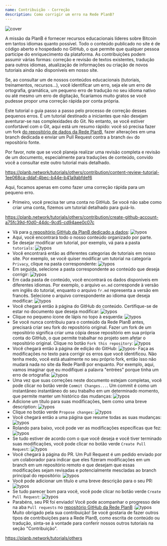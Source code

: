 ```yaml
---
name: Contribuição - Correção
description: Como corrigir um erro na Rede PlanB?
---
```

![cover](assets/cover.webp)

A missão da PlanB é fornecer recursos educacionais líderes sobre Bitcoin em tantos idiomas quanto possível. Todo o conteúdo publicado no site é de código aberto e hospedado no GitHub, o que permite que qualquer pessoa participe do enriquecimento da plataforma. As contribuições podem assumir várias formas: correção e revisão de textos existentes, tradução para outros idiomas, atualização de informações ou criação de novos tutoriais ainda não disponíveis em nosso site.

Se, ao consultar um de nossos conteúdos educacionais (tutoriais, treinamentos, recursos...), você identificar um erro, seja ele um erro de ortografia, gramática, um pequeno erro de tradução no seu idioma nativo ou até mesmo um erro de digitação, ficaríamos muito gratos se você pudesse propor uma correção rápida por conta própria.

Este tutorial o guia passo a passo pelo processo de correção desses pequenos erros. É um tutorial destinado a iniciantes que não desejam aventurar-se nas complexidades do Git. No entanto, se você estiver confortável com o Git, aqui está um resumo rápido: você só precisa fazer um fork [do repositório de dados da Rede PlanB](https://github.com/PlanB-Network/bitcoin-educational-content), fazer alterações em uma branch dedicada e enviar um Pull Request contra a branch `dev` do repositório fonte.

Por favor, note que se você planeja realizar uma revisão completa e revisão de um documento, especialmente para traduções de conteúdo, convido você a consultar este outro tutorial mais detalhado.

https://planb.network/tutorials/others/contribution/content-review-tutorial-1ee068ca-ddaf-4bec-b44e-b41a9abfdef6

 Aqui, focamos apenas em como fazer uma correção rápida para um pequeno erro.

- Primeiro, você precisa ter uma conta no GitHub. Se você não sabe como criar uma conta, fizemos um tutorial detalhado para guiá-lo.

https://planb.network/tutorials/others/contribution/create-github-account-a75fc39d-f0d0-44dc-9cd5-cd94aee0c07c


- Vá para [o repositório GitHub da PlanB dedicado a dados](https://github.com/PlanB-Network/bitcoin-educational-content):
![typos](assets/01.webp)
- Aqui, você encontrará todo o nosso conteúdo organizado por parte.
- Se desejar modificar um tutorial, por exemplo, vá para a pasta `tutorials`:
![typos](assets/02.webp)
- Você encontrará então as diferentes categorias de tutoriais em nosso site. Por exemplo, se você quiser modificar um tutorial na categoria `Privacy`, clique na pasta correspondente:
![typos](assets/03.webp)
- Em seguida, selecione a pasta correspondente ao conteúdo que deseja corrigir:
![typos](assets/04.webp)
- Em cada pasta de conteúdo, você encontrará os dados disponíveis em diferentes idiomas. Por exemplo, o arquivo `en.md` corresponde à versão em inglês do tutorial, enquanto o arquivo `fr.md` representa a versão em francês. Selecione o arquivo correspondente ao idioma que deseja modificar: ![typos](assets/05.webp)
- Você chegará então à página do GitHub do conteúdo. Certifique-se de estar no documento que deseja modificar: ![typos](assets/06.webp)
- Clique no pequeno ícone de lápis no topo à esquerda: ![typos](assets/07.webp)
- Se você nunca contribuiu para o conteúdo da Rede PlanB antes, precisará criar seu fork do repositório original. Fazer um fork de um repositório significa criar uma cópia desse repositório em sua própria conta do GitHub, o que permite trabalhar no projeto sem afetar o repositório original. Clique no botão `Fork this repository`: ![typos](assets/08.webp)
- Você chegará então à página de edição do GitHub: ![typos](assets/09.webp)- Faça as modificações no texto para corrigir os erros que você identificou. Não tenha medo, você está atualmente no seu próprio fork, então isso não mudará nada no site da Rede PlanB por enquanto. Por exemplo, aqui, vamos imaginar que eu modifiquei a palavra "entrées" porque tinha um erro de ortografia: ![typos](assets/10.webp)
- Uma vez que suas correções neste documento estejam completas, você pode clicar no botão verde `Commit Changes...`. Um commit é como um instantâneo instantâneo do seu trabalho em um determinado momento, que permite manter um histórico das mudanças: ![typos](assets/11.webp)
- Adicione um título para suas modificações, bem como uma breve description: ![typos](assets/12.webp)
- Clique no botão verde `Propose changes`: ![typos](assets/13.webp)
- Você chegará então a uma página que resume todas as suas mudanças: ![typos](assets/14.webp)
- Rolando para baixo, você pode ver as modificações específicas que fez: ![typos](assets/15.webp)
- Se tudo estiver de acordo com o que você deseja e você tiver terminado suas modificações, você pode clicar no botão verde `Create Pull Request`: ![typos](assets/16.webp)
- Você chegará à página do PR. Um Pull Request é um pedido enviado por um colaborador para indicar que eles fizeram modificações em um branch em um repositório remoto e que desejam que essas modificações sejam revisadas e potencialmente mescladas ao branch principal do repositório: ![typos](assets/17.webp)
- Você pode adicionar um título e uma breve descrição para o seu PR: ![typos](assets/18.webp)
- Se tudo parecer bom para você, você pode clicar no botão verde `Create Pull Request`: ![typos](assets/19.webp)
- Parabéns, seu PR foi enviado! Você pode acompanhar o progresso dele na aba `Pull requests` no [repositório GitHub da Rede PlanB](https://github.com/PlanB-Network/bitcoin-educational-content/pulls) :![typos](assets/20.webp)
Muito obrigado pela sua contribuição! Se você gostaria de fazer outros tipos de contribuições para a Rede PlanB, como escrita de conteúdo ou tradução, sinta-se à vontade para conferir nossos outros tutoriais na seção "Contribuição".

https://planb.network/tutorials/others


